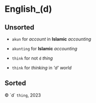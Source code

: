 # English_(d)

## Unsorted

- `akun` for _account_ in **Islamic** _accounting_

- `akunting` for **Islamic** _accounting_

- `think` for not `d` _thing_

- `think` for _thinking_ in _'d' world_

## Sorted

© \`d\` `thing`, 2023
